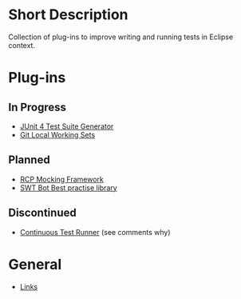 # Short Description #

Collection of plug-ins to improve writing and running tests in Eclipse context.

# Plug-ins #

## In Progress ##

  * [JUnit 4 Test Suite Generator](JUnit4TestSuiteGenerator.md)
  * [Git Local Working Sets](GitLocalWorkingSets.md)

## Planned ##

  * [RCP Mocking Framework](RCPMockingFramework.md)
  * [SWT Bot Best practise library](SWTBotBestPractise.md)

## Discontinued ##

  * [Continuous Test Runner](ContinuousTestRunner.md) (see comments why)

# General #

  * [Links](Links.md)